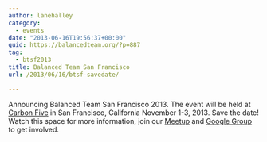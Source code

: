 ```yaml
---
author: lanehalley
category:
  - events
date: "2013-06-16T19:56:37+00:00"
guid: https://balancedteam.org/?p=887
tag:
  - btsf2013
title: Balanced Team San Francisco
url: /2013/06/16/btsf-savedate/

---
```

Announcing Balanced Team San Francisco 2013. The event will be held at [Carbon Five](www.carbonfive.com) in San Francisco, California November 1-3, 2013. Save the date! Watch this space for more information, join our [Meetup](http://www.meetup.com/Balanced-Team/) and [Google Group](https://groups.google.com/forum/balancedteam) to get involved.
